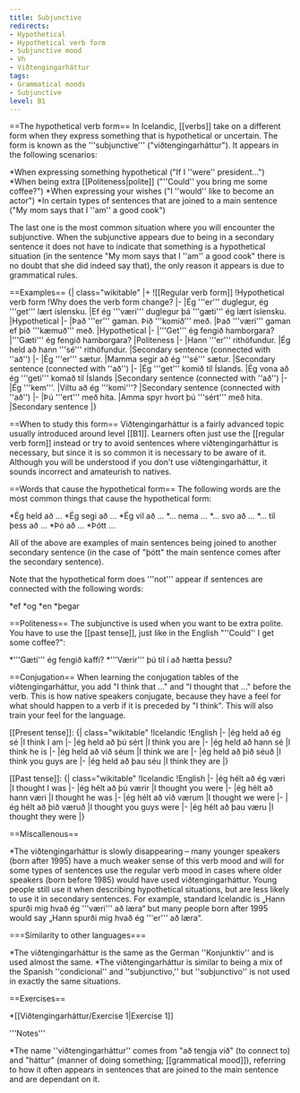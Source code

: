 ```yaml
---
title: Subjunctive
redirects:
- Hypothetical
- Hypothetical verb form
- Subjunctive mood
- Vh
- Viðtengingarháttur
tags:
- Grammatical moods
- Subjunctive
level: B1
---
```


==The hypothetical verb form==
In Icelandic, [[verbs]] take on a different form when they express something that is hypothetical or uncertain. The form is known as the '''subjunctive''' ("viðtengingarháttur"). It appears in the following scenarios:

*When expressing something hypothetical ("If I ''were'' president...")
*When being extra [[Politeness|polite]] ("''Could'' you bring me some coffee?")
*When expressing your wishes ("I ''would'' like to become an actor")
*In certain types of sentences that are joined to a main sentence ("My mom says that I ''am'' a good cook")

The last one is the most common situation where you will encounter the subjunctive. When the subjunctive appears due to being in a secondary sentence it does not have to indicate that something is a hypothetical situation (in the sentence "My mom says that I ''am'' a good cook" there is no doubt that she did indeed say that), the only reason it appears is due to grammatical rules.

==Examples==
{| class="wikitable"
|+
![[Regular verb form]]
!Hypothetical verb form
!Why does the verb form change?
|-
|Ég '''er''' duglegur, ég '''get''' lært íslensku.
|Ef ég '''væri''' duglegur þá '''gæti''' ég lært íslensku.
|Hypothetical
|-
|Það '''er''' gaman. Þið '''komið''' með.
|Það '''væri''' gaman ef þið '''kæmuð''' með.
|Hypothetical
|-
|'''Get''' ég fengið hamborgara?
|'''Gæti''' ég fengið hamborgara?
|Politeness
|-
|Hann '''er''' rithöfundur.
|Ég held að hann '''sé''' rithöfundur.
|Secondary sentence (connected with ''að'')
|-
|Ég '''er''' sætur.
|Mamma segir að ég '''sé''' sætur.
|Secondary sentence (connected with ''að'')
|-
|Ég '''get''' komið til Íslands.
|Ég vona að ég '''geti''' komað til Íslands
|Secondary sentence (connected with ''að'')
|-
|Ég '''kem'''.
|Viltu að ég '''komi'''?
|Secondary sentence (connected with ''að'')
|-
|Þú '''ert''' með hita.
|Amma spyr hvort þú '''sért''' með hita.
|Secondary sentence
|}

==When to study this form==
Viðtengingarháttur is a fairly advanced topic usually introduced around level [[B1]]. Learners often just use the [[regular verb form]] instead or try to avoid sentences where viðtengingarháttur is necessary, but since it is so common it is necessary to be aware of it. Although you will be understood if you don't use viðtengingarháttur, it sounds incorrect and amateurish to natives.

==Words that cause the hypothetical form==
The following words are the most common things that cause the hypothetical form:

*Ég held að ...
*Ég segi að ...
*Ég vil að ...
*... nema ...
*... svo að ...
*... til þess að ...
*Þó að ...
*Þótt ...

All of the above are examples of main sentences being joined to another secondary sentence (in the case of "þótt" the main sentence comes after the secondary sentence).

Note that the hypothetical form does '''not''' appear if sentences are connected with the following words:

*ef
*og
*en
*þegar

==Politeness==
The subjunctive is used when you want to be extra polite. You have to use the [[past tense]], just like in the English "''Could'' I get some coffee?":

*'''Gæti''' ég fengið kaffi?
*'''Værir''' þú til í að hætta þessu?

==Conjugation==
When learning the conjugation tables of the viðtengingarháttur, you add "I think that ..." and "I thought that ..." before the verb. This is how native speakers conjugate, because they have a feel for what should happen to a verb if it is preceded by "I think". This will also train your feel for the language.

[[Present tense]]:
{| class="wikitable"
!Icelandic
!English
|-
|ég held að ég sé
|I think I am
|-
|ég held að þú sért
|I think you are
|-
|ég held að hann sé
|I think he is
|-
|ég held að við séum
|I think we are
|-
|ég held að þið séuð
|I think you guys are
|-
|ég held að þau séu
|I think they are
|}

[[Past tense]]:
{| class="wikitable"
!Icelandic
!English
|-
|ég hélt að ég væri
|I thought I was
|-
|ég hélt að þú værir
|I thought you were
|-
|ég hélt að hann væri
|I thought he was
|-
|ég hélt að við værum
|I thought we were
|-
|ég hélt að þið væruð
|I thought you guys were
|-
|ég hélt að þau væru
|I thought they were
|}

==Miscallenous==

*The viðtengingarháttur is slowly disappearing – many younger speakers (born after 1995) have a much weaker sense of this verb mood and will for some types of sentences use the regular verb mood in cases where older speakers (born before 1985) would have used viðtengingarháttur. Young people still use it when describing hypothetical situations, but are less likely to use it in secondary sentences. For example, standard Icelandic is „Hann spurði mig hvað ég '''væri''' að læra“ but many people born after 1995 would say „Hann spurði mig hvað ég '''er''' að læra“.

===Similarity to other languages===

*The viðtengingarháttur is the same as the German ''Konjunktiv'' and is used almost the same.<!-- As mentioned in Hulda 2011 -->
*The viðtengingarháttur is similar to being a mix of the Spanish ''condicional'' and ''subjunctivo,'' but ''subjunctivo'' is not used in exactly the same situations.

==Exercises==

*[[Viðtengingarháttur/Exercise 1|Exercise 1]]
<!-- Hmm. Ég veit ekki hvort ég ___ (að eiga) ___ (að fá) mér pasta eða fisk í kvöldmat. Bæði ___ (að vera) mjög góð en mér ___ (að finnast) fiskur betri, held ég. Já það ___ (að vera) góð hugmynd, ég held að ég ___ (að fá) mér bara fisk. Vonandi ___ (að koma) mamma heim nógu snemma til að ___ (að borða) með mér. Ég vona að litli bróðir minn ___ (að koma) líka. Hann ___ (að vera) svo skemmtilegur. Ég ___ (að eiga) ___ (að leika) við hann meira.

Forseti Indlands ___ (að segjast) ___ (að vera) spenntur fyrir geimfaraáætlun ríkis síns. Hann ___ (að segja) að ríkisstjórn hans ___ (að vera) reiðubúin ___ (að setja) mikinn pening í þessa áætlun og að það ___ (að vera) takmark hans ___ (að gera) Indland að stórveldi.

Ég vissi ekki að þú ___ (að vera) búinn að elda, þess vegna ___ (að búa) ég til mat.

Það þýðir að ég ___ (að hafa) rétt á því að fá ríkisborgararétt. -->

<div class="notes">
'''Notes'''

*The name ''viðtengingarháttur'' comes from "að tengja við" (to connect to) and "háttur" (manner of doing something; [[grammatical mood]]), referring to how it often appears in sentences that are joined to the main sentence and are dependant on it.

<!--'''References'''

<ref>[https://skemman.is/bitstream/1946/7366/2/Lokaritgerd.pdf Notkun viðtengingarháttar í nútímaíslensku]. Hulda Óladóttir, 2011.</ref><ref>Höskuldur Þráinsson, ''Íslensk tunga III'', 2005, p. 463-466. Cited by Hildur Ýr Ísberg in "''[https://skemman.is/bitstream/1946/7391/1/BAritgerd.pdf Viðtengingarháttur: Lifandi eða dauður?]''" (PDF), 2011 (Bachelor's thesis).</ref>{{reflist}}-->
</div>
<references group="lower-alpha" />
